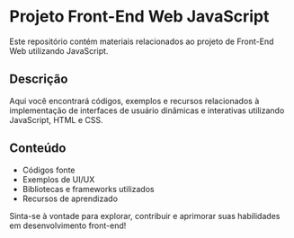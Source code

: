 # Projeto Front-End Web JavaScript

Este repositório contém materiais relacionados ao projeto de Front-End Web utilizando JavaScript.

## Descrição

Aqui você encontrará códigos, exemplos e recursos relacionados à implementação de interfaces de usuário dinâmicas e interativas utilizando JavaScript, HTML e CSS.

## Conteúdo

- Códigos fonte
- Exemplos de UI/UX
- Bibliotecas e frameworks utilizados
- Recursos de aprendizado

Sinta-se à vontade para explorar, contribuir e aprimorar suas habilidades em desenvolvimento front-end!
